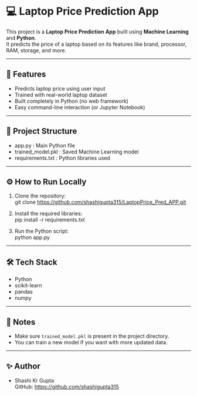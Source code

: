 # 💻 Laptop Price Prediction App

This project is a **Laptop Price Prediction App** built using **Machine Learning** and **Python**.  
It predicts the price of a laptop based on its features like brand, processor, RAM, storage, and more.

---

## 🚀 Features

- Predicts laptop price using user input
- Trained with real-world laptop dataset
- Built completely in Python (no web framework)
- Easy command-line interaction (or Jupyter Notebook)

---

## 📁 Project Structure

- app.py : Main Python file
- trained_model.pkl : Saved Machine Learning model
- requirements.txt : Python libraries used

---

## ⚙️ How to Run Locally

1. Clone the repository:  
   git clone https://github.com/shashigupta315/LaptopPrice_Pred_APP.git

2. Install the required libraries:  
   pip install -r requirements.txt

3. Run the Python script:  
   python app.py

---

## 🛠 Tech Stack

- Python
- scikit-learn
- pandas
- numpy

---

## 📌 Notes

- Make sure `trained_model.pkl` is present in the project directory.
- You can train a new model if you want with more updated data.

---

## ✨ Author

- Shashi Kr Gupta  
  GitHub: https://github.com/shashigupta315

